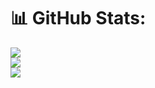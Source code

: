 # 📊 GitHub Stats:
![](https://github-readme-stats.vercel.app/api?username=RaresRacsan&theme=dark&hide_border=false&include_all_commits=false&count_private=false)<br/>
![](https://github-readme-streak-stats.herokuapp.com/?user=RaresRacsan&theme=dark&hide_border=false)<br/>
![](https://github-readme-stats.vercel.app/api/top-langs/?username=RaresRacsan&theme=dark&hide_border=false&include_all_commits=false&count_private=false&layout=compact)
